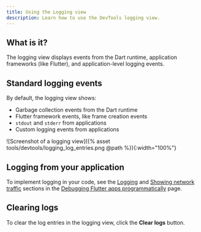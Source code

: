 ```yaml
---
title: Using the Logging view
description: Learn how to use the DevTools logging view.
---
```


## What is it?

The logging view displays events from the Dart runtime,
application frameworks (like Flutter), and application-level
logging events.

## Standard logging events

By default, the logging view shows:

* Garbage collection events from the Dart runtime
* Flutter framework events, like frame creation events
* `stdout` and `stderr` from applications
* Custom logging events from applications

![Screenshot of a logging view]({% asset tools/devtools/logging_log_entries.png @path %}){:width="100%"}

## Logging from your application

To implement logging in your code,
see the [Logging][] and
[Showing network traffic][] sections in the
[Debugging Flutter apps programmatically][] page.

## Clearing logs

To clear the log entries in the logging view,
click the **Clear logs** button.

[Logging]: /docs/testing/code-debugging#logging
[Debugging Flutter apps programmatically]: /docs/testing/code-debugging
[Showing network traffic]: /docs/testing/code-debugging#showing-network-traffic
